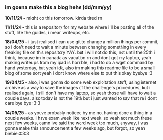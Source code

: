 ### im gonna make this a blog hehe (dd/mm/yy)

**10/11/24 -** might do this tomorrow, kinda tired rn

**11/11/24 -** this is a repository for my website where i'll be posting all of the stuff, like the guides, i mean writeups, etc.

**18/04/25 -** i just realised i can use git to change a million things per commit, so i don't need to wait a minute between changing something in every freaking file on this repository YAY. but i will not do this, not until the 25th i think, because im in canada as vacation rn and dont got my laptop, yeah making writeups from my ipad is horrible, i had to do a wget command by hand yesterday, but yeah idk, also im making this readme file to be a small blog of some sort yeah i dont know where else to put this okay byebye :3

**19/04/25 -** also, i was gonna do some web exploitation stuff, using internet archive as a way to save the images of the challenge's procedures, but i realised again, i still don't have my laptop, so yeah those will have to wait a couple days. also today is not the 19th but i just wanted to say that rn i dont care bye bye :3:3

**14/05/25 -** as youve probably noticed by me not having done a thing in a couple weeks, i have exam week like next week, so yeah not much these next few weeks, damn ive said the word week too much, anyway, i was gonna make this announcement a few weeks ago, but forgot, so yeah biebie:3:3:3
